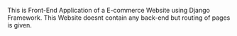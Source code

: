 This is Front-End Application of a E-commerce Website using Django Framework.
This Website doesnt contain any back-end but routing of pages is given.
